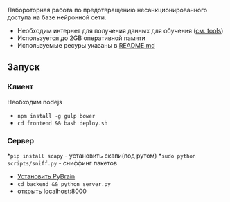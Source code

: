 Лабороторная работа по предотвращению несанкционированного доступа на базе нейронной сети.

* Необходим интернет для получения данных для обучения ([см. tools](backend/nn/tools/__init__.py))
* Используется до 2GB оперативной памяти
* Используемыe ресуры указаны в [README.md](README.md)

## Запуск

### Клиент
Необходим nodejs
* `npm install -g gulp bower`
* `cd frontend && bash deploy.sh` 

### Сервер
*`pip install scapy` - установить скапи(под рутом)
*`sudo python scripts/sniff.py` - сниффинг пакетов
* [Установить PyBrain](http://pybrain.org/docs/index.html#installation)
* `cd backend && python server.py`
* открыть localhost:8000

